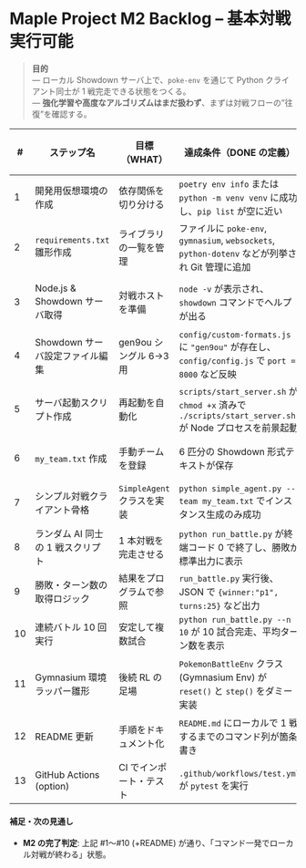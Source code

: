 # Maple Project M2 Backlog – 基本対戦実行可能

> **目的**  
> ― ローカル Showdown サーバ上で、`poke-env` を通じて Python クライアント同士が 1 戦完走できる状態をつくる。  
> ― **強化学習や高度なアルゴリズムはまだ扱わず**、まずは対戦フローの”往復”を確認する。

| # | ステップ名 | 目標（WHAT） | 達成条件（DONE の定義） | テスト内容（HOW） | 主要ライブラリ／技術（WITH） |
|---|------------|--------------|-------------------------|-------------------|------------------------------|
| 1 | 開発用仮想環境の作成 | 依存関係を切り分ける | `poetry env info` または `python -m venv venv` に成功し、`pip list` が空に近い | 仮想環境内で `python -V` が期待バージョン (例: 3.11) を返す | Python, venv / poetry |
| 2 | `requirements.txt` 雛形作成 | ライブラリの一覧を管理 | ファイルに `poke-env`, `gymnasium`, `websockets`, `python-dotenv` などが列挙され Git 管理に追加 | `pip install -r requirements.txt` が警告なく完了 | pip |
| 3 | Node.js & Showdown サーバ取得 | 対戦ホストを準備 | `node -v` が表示され、`showdown` コマンドでヘルプが出る | `npx pokemon-showdown` 起動後、`localhost:8000` ブラウザ表示成功 | Node.js, Showdown |
| 4 | Showdown サーバ設定ファイル編集 | gen9ou シングル 6→3 用 | `config/custom-formats.js` に `"gen9ou"` が存在し、`config/config.js` で `port = 8000` など反映 | `npx pokemon-showdown validate-format gen9ou` が OK を返す | Showdown 設定スクリプト |
| 5 | サーバ起動スクリプト作成 | 再起動を自動化 | `scripts/start_server.sh` が `chmod +x` 済みで `./scripts/start_server.sh` が Node プロセスを前景起動 | プロセスが 1 回起動 → CTRL-C で正常終了 | Bash |
| 6 | `my_team.txt` 作成 | 手動チームを登録 | 6 匹分の Showdown 形式テキストが保存 | `poke-env` の `to_showdown_format` で再変換し一致 | poke-env |
| 7 | シンプル対戦クライアント骨格 | `SimpleAgent` クラスを実装 | `python simple_agent.py --team my_team.txt` でインスタンス生成のみ成功 | インポート時エラーゼロ、`print(agent.team)` 表示 | Python OOP, poke-env |
| 8 | ランダム AI 同士の 1 戦スクリプト | 1 本対戦を完走させる | `python run_battle.py` が終端コード 0 で終了し、勝敗が標準出力に表示 | バトルログ中に `"Win"` または `"Loss"` が含まれる | poke-env (`RandomPlayer`), asyncio |
| 9 | 勝敗・ターン数の取得ロジック | 結果をプログラムで参照 | `run_battle.py` 実行後、JSON で `{winner:"p1", turns:25}` など出力 | `assert result["turns"] > 0` を含むテストが通る | Python 標準 `json` |
|10 | 連続バトル 10 回実行 | 安定して複数試合 | `python run_battle.py --n 10` が 10 試合完走、平均ターン数を表示 | 失敗 (例: 接続切れ) が 0 件 | asyncio, tqdm |
|11 | Gymnasium 環境ラッパー雛形 | 後続 RL の足場 | `PokemonBattleEnv` クラス (Gymnasium Env) が `reset()` と `step()` をダミー実装 | `env = PokemonBattleEnv()` で `env.action_space`, `env.observation_space` が出力 | gymnasium |
|12 | README 更新 | 手順をドキュメント化 | `README.md` にローカルで 1 戦するまでのコマンド列が箇条書き | 新規環境で README 通り実行し btl 完了 | Markdown |
|13 | GitHub Actions (option) | CI でインポート・テスト | `.github/workflows/test.yml` が `pytest` を実行 | PR ごとに CI 緑 | GitHub Actions, pytest |

#### 補足・次の見通し  
- **M2 の完了判定**: 上記 #1〜#10 (+README) が通り、「コマンド一発でローカル対戦が終わる」状態。  
